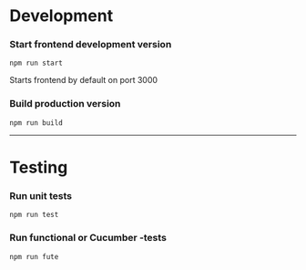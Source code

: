 # Development

### Start frontend development version

```npm run start```

Starts frontend by default on port 3000

### Build production version

```npm run build```

--------------------

# Testing

### Run unit tests

```npm run test```

### Run functional or Cucumber -tests

```npm run fute```
